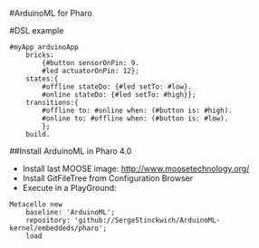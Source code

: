 #ArduinoML for Pharo

#DSL example
```Smalltalk
#myApp arduinoApp
	bricks:
		{#button sensorOnPin: 9.
		#led actuatorOnPin: 12};
	states:{
		#offline stateDo: {#led setTo: #low}.
		#online stateDo: {#led setTo: #high}};
	transitions:{
		#offline to: #online when: (#button is: #high).
		#online to: #offline when: (#button is: #low).
		};
	build.
```

##Install ArduinoML in Pharo 4.0

- Install last MOOSE image: http://www.moosetechnology.org/
- Install GitFileTree from Configuration Browser
- Execute in a PlayGround:
```Smalltalk
Metacello new
    baseline: 'ArduinoML';
    repository: 'github://SergeStinckwich/ArduinoML-kernel/embeddeds/pharo';
    load
```
